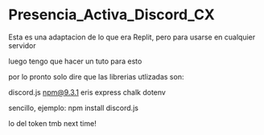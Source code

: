 # Presencia_Activa_Discord_CX
Esta es una adaptacion de lo que era Replit, pero para usarse en cualquier servidor

luego tengo que hacer un tuto para esto

por lo pronto solo dire que las librerias utlizadas son:

discord.js 
npm@9.3.1 
eris 
express 
chalk
dotenv

sencillo, ejemplo: npm install discord.js

lo del token tmb next time!
